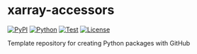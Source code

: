 # xarray-accessors

[![PyPI](https://img.shields.io/pypi/v/xarray-accessors.svg?label=PyPI&style=flat-square)](https://pypi.org/pypi/xarray-accessors/)
[![Python](https://img.shields.io/pypi/pyversions/xarray-accessors.svg?label=Python&color=yellow&style=flat-square)](https://pypi.org/pypi/xarray-accessors/)
[![Test](https://img.shields.io/github/workflow/status/astropenguin/xarray-accessors/Test?logo=github&label=Test&style=flat-square)](https://github.com/astropenguin/xarray-accessors/actions)
[![License](https://img.shields.io/badge/license-MIT-blue.svg?label=License&style=flat-square)](LICENSE)

Template repository for creating Python packages with GitHub
